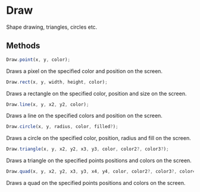# Draw

Shape drawing, triangles, circles etc.

## Methods

```js
Draw.point(x, y, color);
```

Draws a pixel on the specified color and position on the screen.
<br />

```js
Draw.rect(x, y, width, height, color);
```

Draws a rectangle on the specified color, position and size on the screen.
<br />

```js
Draw.line(x, y, x2, y2, color);
```

Draws a line on the specified colors and position on the screen.
<br />

```js
Draw.circle(x, y, radius, color, filled?);
```

Draws a circle on the specified color, position, radius and fill on the screen.
<br />

```js
Draw.triangle(x, y, x2, y2, x3, y3, color, color2?, color3?);
```

Draws a triangle on the specified points positions and colors on the screen.
<br />

```js
Draw.quad(x, y, x2, y2, x3, y3, x4, y4, color, color2?, color3?, color4?);
```

Draws a quad on the specified points positions and colors on the screen.